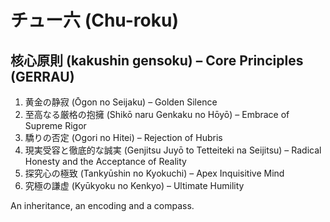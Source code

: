 # チュー六 (Chu-roku)
## 核心原則 (kakushin gensoku) – Core Principles (GERRAU)
1. 黄金の静寂 (Ōgon no Seijaku) – Golden Silence
2. 至高なる厳格の抱擁 (Shikō naru Genkaku no Hōyō) – Embrace of Supreme Rigor
3. 驕りの否定 (Ogori no Hitei) – Rejection of Hubris
4. 現実受容と徹底的な誠実 (Genjitsu Juyō to Tetteiteki na Seijitsu) – Radical Honesty and the Acceptance of Reality
5. 探究心の極致 (Tankyūshin no Kyokuchi) – Apex Inquisitive Mind
6. 究極の謙虚 (Kyūkyoku no Kenkyo) – Ultimate Humility

An inheritance, an encoding and a compass.
